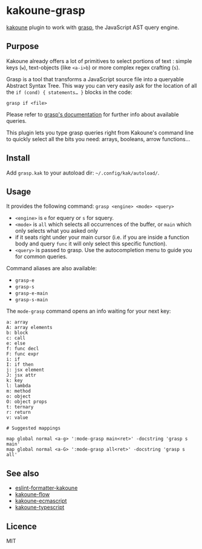 # kakoune-grasp

[kakoune](http://kakoune.org) plugin to work with [grasp](http://www.graspjs.com/), the JavaScript AST query engine.

## Purpose

Kakoune already offers a lot of primitives to select portions of text :
simple keys (`w`), text-objects (like `<a-i>b`) or more complex regex crafting (`s`).

Grasp is a tool that transforms a JavaScript source file into a queryable Abstract Syntax Tree.
This way you can very easily ask for the location of all the `if (cond) { statements… }` blocks in the code:

```
grasp if <file>
```

Please refer to [grasp's documentation](http://www.graspjs.com/docs/) for further info about available queries.

This plugin lets you type grasp queries right from Kakoune's command line to quickly select all the bits you need:
arrays, booleans, arrow functions…

## Install

Add `grasp.kak` to your autoload dir: `~/.config/kak/autoload/`.

## Usage

It provides the following command: `grasp <engine> <mode> <query>`

- `<engine>` is `e` for equery or `s` for squery.
- `<mode>` is `all` which selects all occurrences of the buffer, or `main` which only selects what you asked only
- if it seats right under your main cursor (i.e. if you are inside a function body and query `func` it will only
select this specific function).
- `<query>` is passed to grasp. Use the autocompletion menu to guide you for common queries.

Command aliases are also available:

- `grasp-e`
- `grasp-s`
- `grasp-e-main`
- `grasp-s-main`

The `mode-grasp` command opens an info waiting for your next key:

```
a: array
A: array elements
b: block
c: call
e: else
f: func decl
F: func expr
i: if
I: if then
j: jsx element
J: jsx attr
k: key
l: lambda
m: method
o: object
O: object props
t: ternary
r: return
v: value

# Suggested mappings

map global normal <a-g> ':mode-grasp main<ret>' -docstring 'grasp s main'
map global normal <a-G> ':mode-grasp all<ret>' -docstring 'grasp s all'
```

## See also

- [eslint-formatter-kakoune](https://github.com/Delapouite/eslint-formatter-kakoune)
- [kakoune-flow](https://github.com/Delapouite/kakoune-flow)
- [kakoune-ecmascript](https://github.com/Delapouite/kakoune-ecmascript)
- [kakoune-typescript](https://github.com/atomrc/kakoune-typescript)

## Licence

MIT
